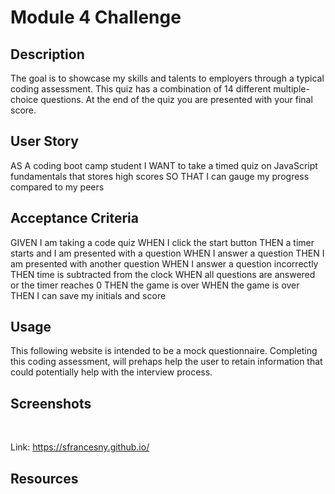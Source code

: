 # Module 4 Challenge
<!-- On-the-job ticket or feature request Challenges -->

## Description 
The goal is to showcase my skills and talents to employers through a typical coding assessment. This quiz has a combination of 14 different multiple-choice questions. At the end of the quiz you are presented with your final score.

## User Story

AS A coding boot camp student
I WANT to take a timed quiz on JavaScript fundamentals that stores high scores
SO THAT I can gauge my progress compared to my peers

## Acceptance Criteria

GIVEN I am taking a code quiz
WHEN I click the start button
THEN a timer starts and I am presented with a question
WHEN I answer a question
THEN I am presented with another question
WHEN I answer a question incorrectly
THEN time is subtracted from the clock
WHEN all questions are answered or the timer reaches 0
THEN the game is over
WHEN the game is over
THEN I can save my initials and score

## Usage 

This following website is intended to be a mock questionnaire. Completing this coding assessment, will prehaps help the user to retain information that could potentially help with the interview process.

 ## Screenshots
<img src=""/>
<img src=""/> 
<img src=""/> 
<img src=""/>
<img src=""/> 


Link: https://sfrancesny.github.io/

## Resources
